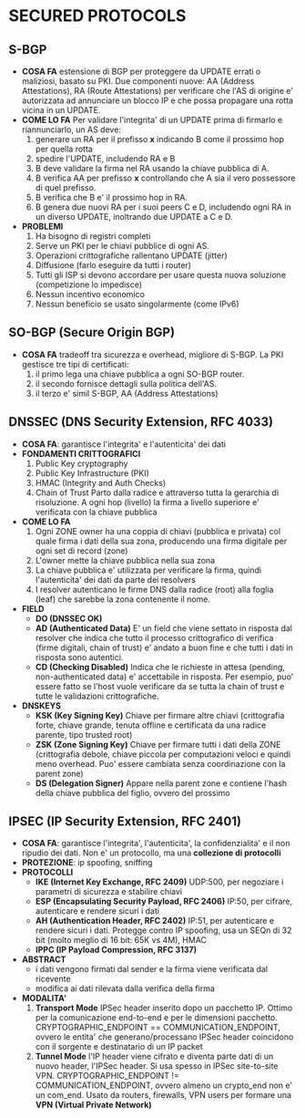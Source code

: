 # SECURED PROTOCOLS
## S-BGP
- **COSA FA**
estensione di BGP per proteggere da UPDATE errati o maliziosi, basato su PKI. Due componenti nuove: AA (Address Attestations), RA (Route Attestations) per verificare che l'AS di origine e' autorizzata ad annunciare un blocco IP e che possa propagare una rotta vicina in un UPDATE.
- **COME LO FA**
Per validare l'integrita' di un UPDATE prima di firmarlo e riannunciarlo, un AS deve:
	1. generare un RA per il prefisso **x** indicando B come il prossimo hop per quella rotta
	2. spedire l'UPDATE, includendo RA e B
	3. B deve validare la firma nel RA usando la chiave pubblica di A.
	4. B verifica AA per prefisso **x** controllando che A sia il vero possessore di quel prefisso.
	5. B verifica che B e' il prossimo hop in RA.
	6. B genera due nuovi RA per i suoi peers C e D, includendo ogni RA in un diverso UPDATE, inoltrando due UPDATE a C e D.
- **PROBLEMI**
	1. Ha bisogno di registri completi
	2. Serve un PKI per le chiavi pubblice di ogni AS.
	3. Operazioni crittografiche rallentano UPDATE (jitter)
	4. Diffusione (farlo eseguire da tutti i router)
	5. Tutti gli ISP si devono accordare per usare questa nuova soluzione (competizione lo impedisce)
	6. Nessun incentivo economico
	7. Nessun beneficio se usato singolarmente (come IPv6)

## SO-BGP (Secure Origin BGP)
- **COSA FA**
tradeoff tra sicurezza e overhead, migliore di S-BGP.
La PKI gestisce tre tipi di certificati:
	1. il primo lega una chiave pubblica a ogni SO-BGP router.
	2. il secondo fornisce dettagli sulla politica dell'AS.
	3. il terzo e' simil S-BGP, AA (Address Attestations)

## DNSSEC (DNS Security Extension, RFC 4033)
- **COSA FA**: garantisce l'integrita' e l'autenticita' dei dati
- **FONDAMENTI CRITTOGRAFICI**
	1. Public Key cryptography
	2. Public Key Infrastructure (PKI)
	2. HMAC (Integrity and Auth Checks)
	3. Chain of Trust
	Parto dalla radice e attraverso tutta la gerarchia di risoluzione. A ogni hop (livello) la firma a livello superiore e' verificata con la chiave pubblica
- **COME LO FA**
	1. Ogni ZONE owner ha una coppia di chiavi (pubblica e privata) col quale firma i dati della sua zona, producendo una firma digitale per ogni set di record (zone)
	2. L'owner mette la chiave pubblica nella sua zona
	3. La chiave pubblica e' utilizzata per verificare la firma, quindi l'autenticita' dei dati da parte dei resolvers
	4. I resolver autenticano le firme DNS dalla radice (root) alla foglia (leaf) che sarebbe la zona contenente il nome.
- **FIELD**
	- **DO (DNSSEC OK)**
	- **AD (Authenticated Data)**
	E' un field che viene settato in risposta dal resolver che indica che tutto il processo crittografico di verifica (firme digitali, chain of trust) e' andato a buon fine e che tutti i dati in risposta sono autentici.
	- **CD (Checking Disabled)**
	Indica che le richieste in attesa (pending, non-authenticated data) e' accettabile in risposta. Per esempio, puo' essere fatto se l'host vuole verificare da se tutta la chain of trust e tutte le validazioni crittografiche.
- **DNSKEYS**
	- **KSK (Key Signing Key)**
	Chiave per firmare altre chiavi (crittografia forte, chiave grande, tenuta offline e certificata da una radice parente, tipo trusted root)
	- **ZSK (Zone Signing Key)**
	Chiave per firmare tutti i dati della ZONE (crittografia debole, chiave piccola per computazioni veloci e quindi meno overhead. Puo' essere cambiata senza coordinazione con la parent zone)
	- **DS (Delegation Signer)**
	Appare nella parent zone e contiene l'hash della chiave pubblica del figlio, ovvero del prossimo

## IPSEC (IP Security Extension, RFC 2401)
- **COSA FA**: garantisce l'integrita', l'autenticita', la confidenzialita' e il non ripudio dei dati. Non e' un protocollo, ma una **collezione di protocolli**
- **PROTEZIONE**: ip spoofing, sniffing
- **PROTOCOLLI**
	- **IKE (Internet Key Exchange, RFC 2409)**
	UDP:500, per negoziare i parametri di sicurezza e stabilire chiavi
	- **ESP (Encapsulating Security Payload, RFC 2406)**
	IP:50, per cifrare, autenticare e rendere sicuri i dati
	- **AH (Authentication Header, RFC 2402)**
	IP:51, per autenticare e rendere sicuri i dati. Protegge contro IP spoofing, usa un SEQn di 32 bit (molto meglio di 16 bit: 65K vs 4M), HMAC
	- **IPPC (IP Payload Compression, RFC 3137)**
- **ABSTRACT**
	- i dati vengono firmati dal sender e la firma viene verificata dal ricevente
	- modifica ai dati rilevata dalla verifica della firma
- **MODALITA'**
	1. **Transport Mode**
	IPSec header inserito dopo un pacchetto IP. Ottimo per la comunicazione end-to-end e per le dimensioni pacchetto. CRYPTOGRAPHIC_ENDPOINT == COMMUNICATION_ENDPOINT, ovvero le entita' che generano/processano IPSec header coincidono con il sorgente e destinatario di un IP packet
	2. **Tunnel Mode**
	l'IP header viene cifrato e diventa parte dati di un nuovo header, l'IPSec header. Si usa spesso in IPSec site-to-site VPN. CRYPTOGRAPHIC_ENDPOINT != COMMUNICATION_ENDPOINT, ovvero almeno un crypto_end non e' un com_end. Usato da routers, firewalls, VPN users per formare una **VPN (Virtual Private Network)**

